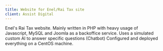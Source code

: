 ```yaml
---
title: Website for Enel/Rai Tax site
client: Assist Digital
---
```


Enel's Rai Tax website. Mainly written in PHP with heavy usage of Javascript, MySQL and Joomla as a
backoffice service.
Uses a simulated custom AI to answer specific questions (Chatbot)
Configured and deployed everything on a CentOS machine.
